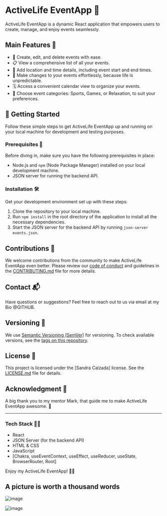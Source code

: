 # ActiveLife EventApp 🎉

ActiveLife EventApp is a dynamic React application that empowers users to create, manage, and enjoy events seamlessly.

## Main Features 🌟

- 📅 Create, edit, and delete events with ease.
- 📋 View a comprehensive list of all your events.
- 📍 Add location and time details, including event start and end times.
- 🔄 Make changes to your events effortlessly, because life is unpredictable.
- 🗓️ Access a convenient calendar view to organize your events.
- 🎯 Choose event categories: Sports, Games, or Relaxation, to suit your preferences.

## 🚀 Getting Started

Follow these simple steps to get ActiveLife EventApp up and running on your local machine for development and testing purposes.

### Prerequisites 📝

Before diving in, make sure you have the following prerequisites in place:

- Node.js and `npm` (Node Package Manager) installed on your local development machine.
- JSON server for running the backend API.

### Installation 🛠️

Get your development environment set up with these steps:

1. Clone the repository to your local machine.
2. Run `npm install` in the root directory of the application to install all the necessary dependencies.
3. Start the JSON server for the backend API by running `json-server events.json`.

## Contributions 🤝

We welcome contributions from the community to make ActiveLife EventApp even better. Please review our [code of conduct](CODE_OF_CONDUCT.md) and guidelines in the [CONTRIBUTING.md](CONTRIBUTING.md) file for more details.

## Contact 📬

Have questions or suggestions? Feel free to reach out to us via email at my Bio @GITHUB.

## Versioning 📌

We use [Semantic Versioning (SemVer)](https://semver.org/) for versioning. To check available versions, see the [tags on this repository](https://github.com/your-username/your-repo/tags).

## License 📄

This project is licensed under the [Sandra Calzada] license. See the [LICENSE.md](LICENSE.md) file for details.

## Acknowledgment 🙏

A big thank you to my mentor Mark, that guide me to make ActiveLife EventApp awesome. 🎈

---

### Tech Stack 👩‍💻

- React
- JSON Server (for the backend API)
- HTML & CSS
- JavaScript
- [Chakra, useEventContext, useEffect, useReducer, useState, BrowserRouter, Root]

Enjoy my ActiveLife EventApp! 🚀🎉

## A picture is worth a thousand words 

![image](https://github.com/sndr157/Final_React_Fixed/assets/127830026/efc97918-5f46-4ee1-bae6-c36dc3dc26d7)

![image](https://github.com/sndr157/Final_React_Fixed/assets/127830026/6f273366-3dd4-45de-92cd-cd6401ed54cc)
